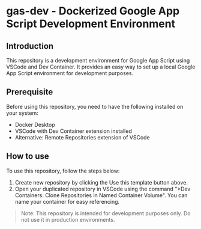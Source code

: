 # gas-dev - Dockerized Google App Script Development Environment

## Introduction

This repository is a development environment for Google App Script using VSCode and Dev Container. It provides an easy way to set up a local Google App Script environment for development purposes.

## Prerequisite

Before using this repository, you need to have the following installed on your system:

- Docker Desktop
- VSCode with Dev Container extension installed
- Alternative: Remote Repositories extension of VSCode

## How to use

To use this repository, follow the steps below:

1. Create new repository by clicking the Use this template button above.
2. Open your duplicated repository in VSCode using the command ">Dev Containers: Clone Repositories in Named Container Volume". You can name your container for easy referencing.

> Note: This repository is intended for development purposes only. Do not use it in production environments.
